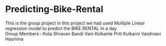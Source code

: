 # Predicting-Bike-Rental
This is the group project in this project we had used Multiple Linear regression model to predict the BIKE RENTAL In a day<br>
Group Members :
Kota Shravan
Bandi Vani
Kolkante Priti
Kulkarni Vaishnavi
Hasmina
